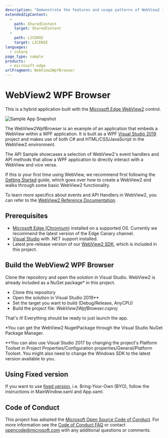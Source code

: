 ```yaml
---
description: "Demonstrate the features and usage patterns of WebView2 in WPF."
extendedZipContent:
  -
    path: SharedContent
    target: SharedContent
  -
    path: LICENSE
    target: LICENSE
languages:
  - csharp
page_type: sample
products:
  - microsoft-edge
urlFragment: WebView2WpfBrowser
---
```

# WebView2 WPF Browser

This is a hybrid application built with the [Microsoft Edge WebView2](https://aka.ms/webview2) control.

![Sample App Snapshot](https://raw.githubusercontent.com/MicrosoftEdge/WebView2Samples/master/SampleApps/WebView2WpfBrowser/screenshots/wpf-browser-screenshot.png)

The WebView2WpfBrowser is an example of an application that embeds a WebView within a WPF application. It is built as a WPF [Visual Studio 2019](https://visualstudio.microsoft.com/vs/) project and makes use of both C# and HTML/CSS/JavaScript in the WebView2 environment.

The API Sample showcases a selection of WebView2's event handlers and API methods that allow a WPF application to directly interact with a WebView and vice versa.

If this is your first time using WebView, we recommend first following the [Getting Started](https://learn.microsoft.com/microsoft-edge/webview2/gettingstarted/wpf) guide, which goes over how to create a WebView2 and walks through some basic WebView2 functionality.

To learn more specifics about events and API Handlers in WebView2, you can refer to the [WebView2 Reference Documentation](https://learn.microsoft.com/microsoft-edge/webview2/webview2-api-reference).

## Prerequisites

- [Microsoft Edge (Chromium)](https://www.microsoftedgeinsider.com/download/) installed on a supported OS. Currently we recommend the latest version of the Edge Canary channel.
- [Visual Studio](https://visualstudio.microsoft.com/vs/) with .NET support installed.
- Latest pre-release version of our [WebView2 SDK](https://aka.ms/webviewnuget), which is included in this project.

## Build the WebView2 WPF Browser

Clone the repository and open the solution in Visual Studio. WebView2 is already included as a NuGet package* in this project.

- Clone this repository
- Open the solution in Visual Studio 2019**
- Set the target you want to build (Debug/Release, AnyCPU)
- Build the project file: _WebView2WpfBrowser.csproj_

That's it! Everything should be ready to just launch the app.

*You can get the WebView2 NugetPackage through the Visual Studio NuGet Package Manager.

**You can also use Visual Studio 2017 by changing the project's Platform Toolset in Project Properties/Configuration properties/General/Platform Toolset. You might also need to change the Windows SDK to the latest version available to you.

## Using Fixed version

If you want to use [fixed version](https://learn.microsoft.com/microsoft-edge/webview2/concepts/distribution#fixed-version-distribution-mode), i.e. Bring-Your-Own (BYO), follow the instructions in MainWindow.xaml and App.xaml.

## Code of Conduct

This project has adopted the [Microsoft Open Source Code of Conduct](https://opensource.microsoft.com/codeofconduct/). For more information see the [Code of Conduct FAQ](https://opensource.microsoft.com/codeofconduct/faq/) or contact opencode@microsoft.com with any additional questions or comments.

